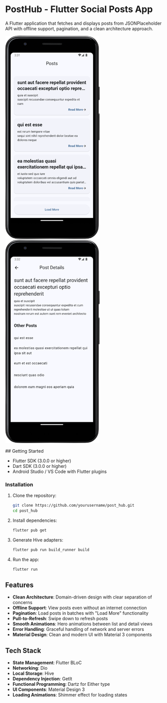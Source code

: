 # PostHub - Flutter Social Posts App

A Flutter application that fetches and displays posts from JSONPlaceholder API with offline support, pagination, and a clean architecture approach.

<p float="left">
  <img src="assets/posts.png" width="300" alt="Post List Screen" />
  <img src="assets/postdetails.png" width="300" alt="Post Detail Screen" />
</p>
## Getting Started

- Flutter SDK (3.0.0 or higher)
- Dart SDK (3.0.0 or higher)
- Android Studio / VS Code with Flutter plugins

### Installation

1. Clone the repository:

   ```bash
   git clone https://github.com/yourusername/post_hub.git
   cd post_hub
   
2. Install dependencies:

   ```bash
   flutter pub get
   
3. Generate Hive adapters:

   ```bash
   flutter pub run build_runner build
   
4. Run the app:

   ```bash
   flutter run
   

## Features

- **Clean Architecture**: Domain-driven design with clear separation of concerns
- **Offline Support**: View posts even without an internet connection
- **Pagination**: Load posts in batches with "Load More" functionality
- **Pull-to-Refresh**: Swipe down to refresh posts
- **Smooth Animations**: Hero animations between list and detail views
- **Error Handling**: Graceful handling of network and server errors
- **Material Design**: Clean and modern UI with Material 3 components

## Tech Stack

- **State Management**: Flutter BLoC
- **Networking**: Dio
- **Local Storage**: Hive
- **Dependency Injection**: GetIt
- **Functional Programming**: Dartz for Either type
- **UI Components**: Material Design 3
- **Loading Animations**: Shimmer effect for loading states